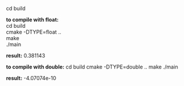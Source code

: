 cd build

**to compile with float:**  
cd build  
cmake -DTYPE=float ..  
make  
./main

**result:** 0.381143

**to compile with double:**
cd build
cmake -DTYPE=double ..
make
./main

**result:** -4.07074e-10
